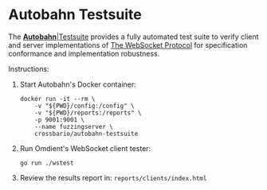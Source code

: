 # Autobahn Testsuite

The [**Autobahn**|Testsuite](https://github.com/crossbario/autobahn-testsuite) provides a fully automated test suite to verify client and server implementations of [The WebSocket Protocol](https://datatracker.ietf.org/doc/html/rfc6455) for specification conformance and implementation robustness.

Instructions:

1. Start Autobahn's Docker container:

   ```shell
   docker run -it --rm \
       -v "${PWD}/config:/config" \
       -v "${PWD}/reports:/reports" \
       -p 9001:9001 \
       --name fuzzingserver \
       crossbario/autobahn-testsuite
   ```

2. Run Omdient's WebSocket client tester:

   ```shell
   go run ./wstest
   ```

3. Review the results report in: `reports/clients/index.html`
